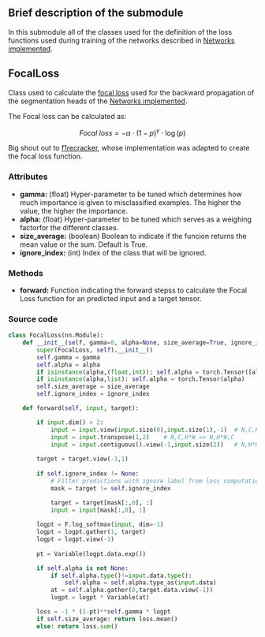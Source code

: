 ## Brief description of the submodule

In this submodule all of the classes used for the definition of the loss functions used during training of the networks described in [Networks implemented](./U_Net#networks-implemented).
## FocalLoss

Class used to calculate the [focal loss](https://paperswithcode.com/method/focal-loss) used for the backward propagation of the segmentation heads of the [Networks implemented](./U_Net#networks-implemented).

The Focal loss can be calculated as:

$$
Focal\ loss = -\alpha \cdot (1-p)^\gamma \cdot \log(p)
$$

Big shout out to [f1recracker](https://gist.github.com/f1recracker/0f564fd48f15a58f4b92b3eb3879149b), whose implementation was adapted to create the focal loss function.

### Attributes

- **gamma:** (float) Hyper-parameter to be tuned which determines how much importance is given to misclassified examples. The higher the value, the higher the importance.
- **alpha:** (float) Hyper-parameter to be tuned which serves as a weighing factorfor the different classes.
- **size_average:** (boolean) Boolean to indicate if the funcion returns the mean value or the sum. Default is True.
- **ignore_index:** (int) Index of the class that will be ignored.

### Methods

- **forward:** Function indicating the forward stepss to calculate the Focal Loss function for an predicted input and a target tensor.


### Source code

```python
class FocalLoss(nn.Module):
    def __init__(self, gamma=0, alpha=None, size_average=True, ignore_index = None):
        super(FocalLoss, self).__init__()
        self.gamma = gamma
        self.alpha = alpha
        if isinstance(alpha,(float,int)): self.alpha = torch.Tensor([alpha,1-alpha])
        if isinstance(alpha,list): self.alpha = torch.Tensor(alpha)
        self.size_average = size_average
        self.ignore_index = ignore_index

    def forward(self, input, target):

        if input.dim() > 2:
            input = input.view(input.size(0),input.size(1),-1)  # N,C,H,W => N,C,H*W
            input = input.transpose(1,2)    # N,C,H*W => N,H*W,C
            input = input.contiguous().view(-1,input.size(2))   # N,H*W,C => N*H*W,C
        
        target = target.view(-1,1)
        
        if self.ignore_index != None:
            # Filter predictions with ignore label from loss computation
            mask = target != self.ignore_index

            target = target[mask[:,0], :]
            input = input[mask[:,0], :]
        
        logpt = F.log_softmax(input, dim=-1)
        logpt = logpt.gather(1, target)
        logpt = logpt.view(-1)
        
        pt = Variable(logpt.data.exp())

        if self.alpha is not None:
            if self.alpha.type()!=input.data.type():
                self.alpha = self.alpha.type_as(input.data)
            at = self.alpha.gather(0,target.data.view(-1))
            logpt = logpt * Variable(at)

        loss = -1 * (1-pt)**self.gamma * logpt
        if self.size_average: return loss.mean()
        else: return loss.sum()
```

